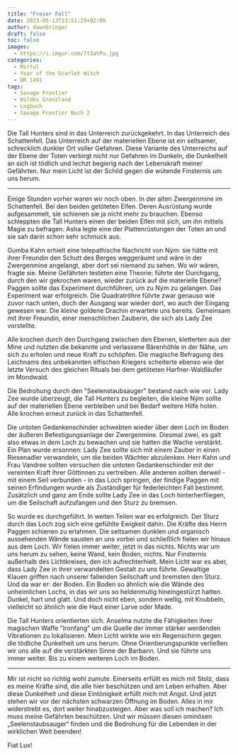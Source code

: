 ```yaml
---
title: "Freier Fall"
date: 2023-05-13T13:51:29+02:00
author: dawnbringer
draft: false
toc: false
images:
  - https://i.imgur.com/7tIatPu.jpg
categories:
  - Mirtul
  - Year of the Scarlet Witch
  - DR 1491
tags: 
  - Savage Frontier
  - Wildes Grenzland
  - Logbuch
  - Savage Frontier Buch 2
---
```


Die Tall Hunters sind in das Unterreich zurückgekehrt. In das Unterreich des Schattenfell. Das Unterreich auf der materiellen Ebene ist ein seltsamer, schrecklich dunkler Ort voller Gefahren. Diese Variante des Unterreichs auf der Ebene der Toten verbirgt nicht nur Gefahren im Dunkeln, die Dunkelheit an sich ist tödlich und lechzt begierig nach der Lebenskraft meiner Gefährten. Nur mein Licht ist der Schild gegen die wütende Finsternis um uns herum.
 
---
 
Einige Stunden vorher waren wir noch oben. In der alten Zwergenmine im Schattenfell. Bei den beiden getöteten Elfen. Deren Ausrüstung wurde aufgesammelt, sie schienen sie ja nicht mehr zu brauchen. Ebenso schleppten die Tall Hunters einen der beiden Elfen mit sich, um ihn mittels Magie zu befragen. Asha legte eine der Plattenrüstungen der Toten an und sie sah darin schon sehr schmuck aus. 
 
Gumba Kahn erhielt eine telepathische Nachricht von Ným: sie hätte mit ihrer Freundin den Schutt des Berges weggeräumt und wäre in der Zwergenmine angelangt, aber dort sei niemand zu sehen. Wo wir wären, fragte sie. Meine Gefährten testeten eine Theorie: führte der Durchgang, durch den wir gekrochen waren, wieder zurück auf die materielle Ebene? Paggen sollte das Experiment durchführen, um zu Ným zu gelangen. Das Experiment war erfolgreich. Die Quadratröhre führte zwar genauso wie zuvor nach unten, doch der Ausgang war wieder dort, wo auch der Eingang gewesen war. Die kleine goldene Drachin erwartete uns bereits. Gemeinsam mit ihrer Freundin, einer menschlichen Zauberin, die sich als Lady Zee vorstellte.
 
Alle krochen durch den Durchgang zwischen den Ebenen, kletterten aus der Mine und nutzten die bekannte und verlassene Bärenhöhle in der Nähe, um sich zu erholen und neue Kraft zu schöpfen. Die magische Befragung des Leichnams des unbekannten elfischen Kriegers scheiterte ebenso wie der letzte Versuch des gleichen Rituals bei dem getöteten Harfner-Waldläufer im Mondwald.
 
Die Bedrohung durch den "Seelenstaubsauger" bestand nach wie vor. Lady Zee wurde überzeugt, die Tall Hunters zu begleiten, die kleine Ným sollte auf der materiellen Ebene verbleiben und bei Bedarf weitere Hilfe holen. Alle krochen erneut zurück in das Schattenfell.
 
Die untoten Gedankenschinder schwebten wieder über dem Loch im Boden der äußeren Befestigungsanlage der Zwergenmine. Diesmal zwei, es galt also etwas in dem Loch zu bewachen und sie hatten die Wache verstärkt. Ein Plan wurde ersonnen: Lady Zee sollte sich mit einem Zauber in einen Riesenadler verwandeln, um die beiden Wächter abzulenken. Herr Kahn und Frau Vandree sollten versuchen die untoten Gedankenschinder mit der vereinten Kraft ihrer Göttinnen zu vertreiben. Alle anderen sollten derweil - mit einem Seil verbunden - in das Loch springen, der findige Paggen mit seinen Erfindungen wurde als Zuständiger für federleichten Fall bestimmt. Zusätzlich und ganz am Ende sollte Lady Zee in das Loch hinterherfliegen, um die Seilschaft aufzufangen und den Sturz zu bremsen.
 
So wurde es durchgeführt. In weiten Teilen war es erfolgreich. Der Sturz durch das Loch zog sich eine gefühlte Ewigkeit dahin. Die Kräfte des Herrn Paggen schienen zu erlahmen. Die seltsamen dunklen und organisch aussehenden Wände sausten an uns vorbei und schließlich fielen wir hinaus aus dem Loch. Wir fielen immer weiter, jetzt in das nichts. Nichts war um uns herum zu sehen, keine Wand, kein Boden, nichts. Nur Finsternis außerhalb des Lichtkreises, den ich aufrechterhielt. Mein Licht war es aber, dass Lady Zee in ihrer verwandelten Gestalt zu uns führte. Gewaltige Klauen griffen nach unserer fallenden Seilschaft und bremsten den Sturz. Und da war er: der Boden. Ein Boden so ähnlich wie die Wände des unheimlichen Lochs, in das wir uns so heldenmutig hineingestürzt hatten. Dunkel, hart und glatt. Und doch nicht eben, sondern wellig, mit Knubbeln, vielleicht so ähnlich wie die Haut einer Larve oder Made.
 
Die Tall Hunters orientierten sich. Anselma nutzte die Fähigkeiten ihrer magischen Waffe "Ironfang" um die Quelle der immer stärker werdenden Vibrationen zu lokalisieren. Mein Licht wirkte wie ein Regenschirm gegen die tödliche Dunkelheit um uns herum. Ohne Orientierungspunkte verließen wir uns alle auf die verstärkten Sinne der Barbarin. Und sie führte uns immer weiter. Bis zu einem weiteren Loch im Boden.
 
---
 
Mir ist nicht so richtig wohl zumute. Einerseits erfüllt es mich mit Stolz, dass es meine Kräfte sind, die alle hier beschützen und am Leben erhalten. Aber diese Dunkelheit und diese Eintönigkeit erfüllt mich mit Angst. Und jetzt stehen wir vor der nächsten schwarzen Öffnung im Boden. Alles in mir widerstrebt es, dort weiter hinabzusteigen. Aber was soll ich machen? Ich muss meine Gefährten beschützen. Und wir müssen diesen ominösen „Seelenstaubsauger“ finden und die Bedrohung für die Lebenden in der wirklichen Welt beenden!
 
Fiat Lux!
